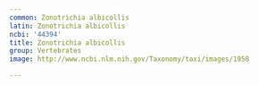```yaml
---
common: Zonotrichia albicollis
latin: Zonotrichia albicollis
ncbi: '44394'
title: Zonotrichia albicollis
group: Vertebrates
image: http://www.ncbi.nlm.nih.gov/Taxonomy/taxi/images/1958

---
```

